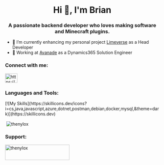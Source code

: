 <h1 align="center">Hi 👋, I'm Brian</h1>
<h3 align="center">A passionate backend developer who loves making software and Minecraft plugins.</h3>

- 🔭 I’m currently enhancing my personal project [Limeverse](www.limeverse.it) as a Head Developer
- 🔭 Working at [Avanade](https://www.avanade.com/it-it) as a Dynamics365 Solution Engineer


<h3 align="left">Connect with me:</h3>
<p align="left">
<a href="https://linkedin.com/in/https://www.linkedin.com/in/brian-lorenzo-boitano-3b2340228/" target="blank"><img align="center" src="https://raw.githubusercontent.com/rahuldkjain/github-profile-readme-generator/master/src/images/icons/Social/linked-in-alt.svg" alt="https://www.linkedin.com/in/brian-lorenzo-boitano-3b2340228/" height="30" width="40" /></a>
</p>

<h3 align="left">Languages and Tools:</h3>
[![My Skills](https://skillicons.dev/icons?i=cs,java,javascript,azure,dotnet,postman,debian,docker,mysql,&theme=dark)](https://skillicons.dev)

<p>&nbsp;<img align="center" src="https://github-readme-stats.vercel.app/api?username=thenylox&show_icons=true&locale=en" alt="thenylox" /></p>

<h3 align="left">Support:</h3>
<p><a href="https://ko-fi.com/thenylox"> <img align="left" src="https://cdn.ko-fi.com/cdn/kofi3.png?v=3" height="50" width="210" alt="thenylox" /></a></p><br><br>
